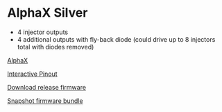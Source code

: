 # AlphaX Silver

* 4 injector outputs
* 4 additional outputs with fly-back diode (could drive up to 8 injectors total with diodes removed)

[AlphaX](https://www.alphaxpr.com/)

[Interactive Pinout](https://rusefi.com/docs/pinouts/hellen/alphax-silver/)

[Download release firmware](https://github.com/rusefi/rusefi/releases/latest/download/rusefi_bundle_alphax-silver.zip)

[Snapshot firmware bundle](https://rusefi.com/build_server/rusefi_bundle_alphax-silver.zip)
